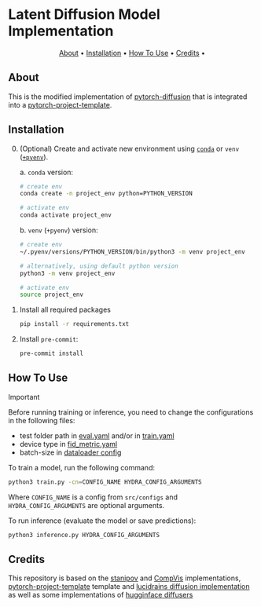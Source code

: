 # Latent Diffusion Model Implementation

<p align="center">
  <a href="#about">About</a> •
  <a href="#installation">Installation</a> •
  <a href="#how-to-use">How To Use</a> •
  <a href="#credits">Credits</a> •
</p>

## About

This is the modified implementation of [pytorch-diffusion](https://github.com/stanipov/pytorch-diffusion) that is integrated into a [pytorch-project-template](https://github.com/Blinorot/pytorch_project_template).

## Installation

0. (Optional) Create and activate new environment using [`conda`](https://conda.io/projects/conda/en/latest/user-guide/getting-started.html) or `venv` ([`+pyenv`](https://github.com/pyenv/pyenv)).

   a. `conda` version:

   ```bash
   # create env
   conda create -n project_env python=PYTHON_VERSION

   # activate env
   conda activate project_env
   ```

   b. `venv` (`+pyenv`) version:

   ```bash
   # create env
   ~/.pyenv/versions/PYTHON_VERSION/bin/python3 -m venv project_env

   # alternatively, using default python version
   python3 -m venv project_env

   # activate env
   source project_env
   ```

1. Install all required packages

   ```bash
   pip install -r requirements.txt
   ```

2. Install `pre-commit`:
   ```bash
   pre-commit install
   ```

## How To Use

> [!IMPORTANT]
> Before running training or inference, you need to change the configurations in the following files:
- test folder path in [eval.yaml](src/configs/datasets/eval.yaml) and/or in [train.yaml](src/configs/datasets/train.yaml)
- device type in [fid_metric.yaml](src/configs/metrics/fid_metric.yaml)
- batch-size in [dataloader config](src/configs/dataloader/example.yaml)

To train a model, run the following command:

```bash
python3 train.py -cn=CONFIG_NAME HYDRA_CONFIG_ARGUMENTS
```

Where `CONFIG_NAME` is a config from `src/configs` and `HYDRA_CONFIG_ARGUMENTS` are optional arguments.

To run inference (evaluate the model or save predictions):

```bash
python3 inference.py HYDRA_CONFIG_ARGUMENTS
```

## Credits

This repository is based on the [stanipov](https://github.com/stanipov/pytorch-diffusion) and [CompVis](https://github.com/CompVis/latent-diffusion) implementations, [pytorch-project-template](https://github.com/Blinorot/pytorch_project_template) template and [lucidrains diffusion implementation](https://github.com/lucidrains/denoising-diffusion-pytorch) as well as some implementations of [hugginface diffusers](https://github.com/huggingface/diffusers)
